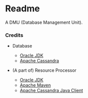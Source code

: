 # Readme
A DMU (Database Management Unit).

### Credits

- Database
  - [Oracle JDK](https://docs.oracle.com/en/java/javase/17/)
  - [Apache Cassandra](https://cassandra.apache.org/)

- (A part of) Resource Processor
  - [Oracle JDK](https://docs.oracle.com/en/java/javase/21/)
  - [Apache Maven](https://maven.apache.org/)
  - [Apache Cassandra Java Client](https://github.com/apache/cassandra-java-driver)
